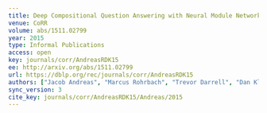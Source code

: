 ```yaml
---
title: Deep Compositional Question Answering with Neural Module Networks.
venue: CoRR
volume: abs/1511.02799
year: 2015
type: Informal Publications
access: open
key: journals/corr/AndreasRDK15
ee: http://arxiv.org/abs/1511.02799
url: https://dblp.org/rec/journals/corr/AndreasRDK15
authors: ["Jacob Andreas", "Marcus Rohrbach", "Trevor Darrell", "Dan Klein"]
sync_version: 3
cite_key: journals/corr/AndreasRDK15/Andreas/2015
---
```

